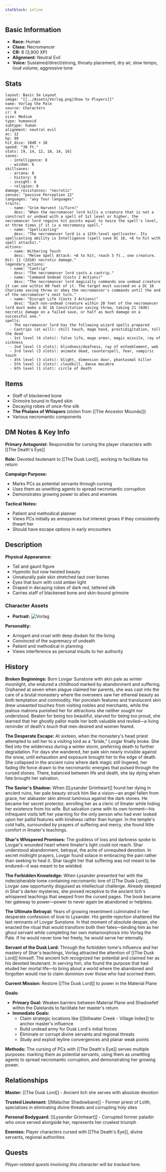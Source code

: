 ```yaml
---
statblock: inline
---
```



## Basic Information
- **Race:** Human
- **Class:** Necromancer
- **CR:** 8 (3,900 XP)
- **Alignment:** Neutral Evil
- **Voice:** Sustained/direct/strong, throaty placement, dry air, slow tempo, loud volume, aggressive tone


## Stats
```statblock
layout: Basic 5e Layout
image: "[[../Assets/Vorlag.png|Show to Players]]"
name: Vorlag the Pale
source: Characters
cr: 8
size: Medium
type: humanoid
subtype: human
alignment: neutral evil
ac: 12
hp: 99
hit_dice: 18d8 + 18
speed: "30 ft."
stats: [9, 14, 12, 18, 14, 16]
saves:
  - intelligence: 8
  - wisdom: 6
skillsaves:
  - arcana: 8
  - history: 8
  - insight: 6
  - religion: 8
damage_resistances: "necrotic"
senses: "passive Perception 12"
languages: "any four languages"
traits:
  - name: "Grim Harvest (1/Turn)"
    desc: "When the necromancer lord kills a creature that is not a construct or undead with a spell of 1st level or higher, the necromancer lord regains hit points equal to twice the spell's level, or three times if it is a necromancy spell."
  - name: "Spellcasting"
    desc: "The necromancer lord is a 12th-level spellcaster. Its spellcasting ability is Intelligence (spell save DC 16, +8 to hit with spell attacks)."
actions:
  - name: Withering Touch
    desc: "Melee Spell Attack: +8 to hit, reach 5 ft., one creature. Hit: 11 (2d10) necrotic damage."
legendary_actions:
  - name: "Cantrip"
    desc: "The necromancer lord casts a cantrip."
  - name: "Command Undead (Costs 2 Actions)"
    desc: "The necromancer lord magically commands one undead creature it can see within 60 feet of it. The target must succeed on a DC 16 Charisma saving throw or obey the necromancer's commands until the end of the necromancer's next turn."
  - name: "Disrupt Life (Costs 3 Actions)"
    desc: "Each non-undead creature within 20 feet of the necromancer lord must make a DC 16 Constitution saving throw, taking 21 (6d6) necrotic damage on a failed save, or half as much damage on a successful one."
spells:
  - The necromancer lord has the following wizard spells prepared
  - Cantrips (at will): chill touch, mage hand, prestidigitation, toll the dead
  - 1st level (4 slots): false life, mage armor, magic missile, ray of sickness
  - 2nd level (3 slots): blindness/deafness, ray of enfeeblement, web
  - 3rd level (3 slots): animate dead, counterspell, fear, vampiric touch
  - 4th level (3 slots): blight, dimension door, phantasmal killer
  - 5th level (2 slots): cloudkill, danse macabre
  - 6th level (1 slot): circle of death
```

## Items
* Staff of blackened bone
* Grimoire bound in flayed skin
* Decaying robes of once-fine silk
* **The Phalanx of Whispers** (stolen from [[The Ancestor Mounds]])
* Various necromantic components

## DM Notes & Key Info
**Primary Antagonist:** Responsible for cursing the player characters with [[The Death's Eye]]

**Role:** Devoted lieutenant to [[The Dusk Lord]], working to facilitate his return

**Campaign Purpose:** 
- Marks PCs as potential servants through cursing
- Uses them as unwitting agents to spread necromantic corruption
- Demonstrates growing power to allies and enemies

**Tactical Notes:**
- Patient and methodical planner
- Views PCs initially as annoyances but interest grows if they consistently thwart her
- Should have escape options in early encounters

## Description
**Physical Appearance:**
* Tall and gaunt figure
* Hypnotic but now twisted beauty
* Unnaturally pale skin stretched taut over bones
* Eyes that burn with cold amber light
* Draped in decaying robes of dark red, tattered silk
* Carries staff of blackened bone and skin-bound grimoire

### Character Assets
- **Portrait:** ![Vorlag](../Assets/Vorlag.png)

**Personality:**
* Arrogant and cruel with deep disdain for the living
* Convinced of the supremacy of undeath
* Patient and methodical in planning
* Views interference as personal insults to her authority

## History
**Broken Beginnings:** Born Lovgar Sunstone with skin pale as winter moonlight, she endured a childhood marked by abandonment and suffering. Orphaned at seven when plague claimed her parents, she was cast into the care of a brutal monastery where the overseers saw her ethereal beauty as both temptation and commodity. Her porcelain features and translucent skin drew unwanted touches from visiting nobles and merchants, while the jealous matrons punished her for attractions she neither sought nor understood. Beaten for being too beautiful, starved for being too proud, she learned that her ghostly pallor made her both valuable and reviled—a living reminder of death's touch that men desired and women feared.

**The Desperate Escape:** At sixteen, when the monastery's head priest attempted to sell her to a visiting lord as a "bride," Lovgar finally broke. She fled into the wilderness during a winter storm, preferring death to further degradation. For days she wandered, her pale skin nearly invisible against the snow, until exhaustion and exposure brought her to the edge of death. She collapsed in the ancient ruins where dark magic still lingered, her fading life force drawn to the necromantic energies that pulsed through the cursed stones. There, balanced between life and death, she lay dying when fate brought her salvation.

**The Savior's Shadow:** When [[Lysander Grimheart]] found her dying in ancient ruins, her pale beauty struck him like a vision—an angel fallen from grace, her alabaster skin almost luminous against the dark stones. He became her secret protector, enrolling her as a cleric of Ilmater while hiding her existence from his wife. But salvation came with its own torment—his infrequent visits left her yearning for the only person who had ever looked upon her pallid features with kindness rather than hunger. In the temple's cold halls, surrounded by prayers of suffering and mercy, she found little comfort in Ilmater's teachings.

**Shar's Whispered Promises:** The goddess of loss and darkness spoke to Lovgar's wounded heart where Ilmater's light could not reach. Shar understood abandonment, betrayal, the ache of unrequited devotion. In secret midnight prayers, Lovgar found solace in embracing the pain rather than seeking to heal it. Shar taught her that suffering was not meant to be endured—it was meant to be wielded.

**The Forbidden Knowledge:** When Lysander presented her with the indecipherable tome containing necromantic lore of [[The Dusk Lord]], Lovgar saw opportunity disguised as intellectual challenge. Already steeped in Shar's darker mysteries, she proved receptive to the ancient lich's whispered teachings that seeped from the cursed pages. The book became her gateway to power—power to never again be abandoned or helpless.

**The Ultimate Betrayal:** Years of growing resentment culminated in her desperate confession of love to Lysander. His gentle rejection shattered the last remnants of Lovgar Sunstone. In that moment of absolute despair, she enacted the ritual that would transform both their fates—binding him as her ghoul servant while completing her own metamorphosis into Vorlag the Pale. If he would never love her freely, he would serve her eternally.

**Servant of the Dusk Lord:** Through the forbidden tome's influence and her mastery of Shar's teachings, Vorlag attracted the attention of [[The Dusk Lord]] himself. The ancient lich recognized her potential and claimed her as his devoted lieutenant. In serving him, she found the purpose that had eluded her mortal life—to bring about a world where the abandoned and forgotten would rise to claim dominion over those who had scorned them.

**Current Mission:** Restore [[The Dusk Lord]] to power in the Material Plane

**Goals:**
- **Primary Goal:** Weaken barriers between Material Plane and Shadowfell within the Dalelands to facilitate her master's return
- **Immediate Goals:**
  * Claim strategic locations like [[Stillwater Creek - Village Index]] to anchor master's influence
  * Build undead army for Dusk Lord's initial forces
  * Eliminate or corrupt divine servants and regional threats
  * Study and exploit leyline convergences and planar weak points

**Methods:** The cursing of PCs with [[The Death's Eye]] serves multiple purposes: marking them as potential servants, using them as unwitting agents to spread necromantic corruption, and demonstrating her growing power.

## Relationships
**Master:** [[The Dusk Lord]] - Ancient lich she serves with absolute devotion

**Trusted Lieutenant:** [[Malachar Shadowbane]] - Former priest of Lolth, specializes in eliminating divine threats and corrupting holy sites

**Personal Bodyguard:** [[Lysander Grimheart]] - Corrupted former paladin who once served alongside her, represents her cruelest triumph

**Enemies:** Player characters cursed with [[The Death's Eye]], divine servants, regional authorities

## Quests
*Player-related quests involving this character will be tracked here.*
